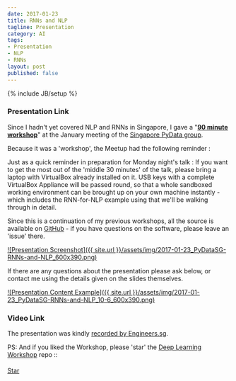 ```yaml
---
date: 2017-01-23
title: RNNs and NLP
tagline: Presentation
category: AI
tags:
- Presentation
- NLP
- RNNs
layout: post
published: false
---
```

{% include JB/setup %}



### Presentation Link

Since I hadn't yet covered NLP and RNNs in Singapore, I gave a 
"<strong><a href="http://redcatlabs.com/2017-01-23_PyDataSG_RNNs-for-NLP/" target="_blank">90 minute workshop</a></strong>" at the 
January meeting of the [Singapore PyData group](https://www.meetup.com/PyData-SG/events/235981761/).

Because it was a 'workshop', the Meetup had the following reminder :

   Just as a quick reminder in preparation for Monday night's talk : If you want to get the most out of the 'middle 30 minutes' of the talk, please bring a laptop with VirtualBox already installed on it. USB keys with
   a complete VirtualBox Appliance will be passed round, so that a whole sandboxed working environment can be brought up on your own machine instantly - which includes the RNN-for-NLP example using that we'll be walking through in detail.

Since this is a continuation of my previous workshops, all the source is available 
on <a href="https://github.com/mdda/deep-learning-workshop" target="_blank">GitHub</a> - 
if you have questions on the software, please leave an 'issue' there.


<a href="http://redcatlabs.com/2017-01-23_PyDataSG_RNNs-for-NLP/" target="_blank">
![Presentation Screenshot]({{ site.url }}/assets/img/2017-01-23_PyDataSG-RNNs-and-NLP_600x390.png)
</a>

If there are any questions about the presentation please ask below, 
or contact me using the details given on the slides themselves.

<a href="http://redcatlabs.com/2017-01-23_PyDataSG_RNNs-for-NLP/#/10/6" target="_blank">
![Presentation Content Example]({{ site.url }}/assets/img/2017-01-23_PyDataSG-RNNs-and-NLP_10-6_600x390.png)
</a>


### Video Link

The presentation was kindly <a href="https://engineers.sg/v/1370" target="_blank">recorded by Engineers.sg</a>.



PS:  And if you liked the Workshop, please 'star' the <a href="https://github.com/mdda/deep-learning-workshop" target="_blank">Deep Learning Workshop</a> repo ::
<!-- From :: https://buttons.github.io/ -->
<!-- Place this tag where you want the button to render. -->
<span style="position:relative;top:5px;">
<a aria-label="Star mdda/deep-learning-workshop on GitHub" data-count-aria-label="# stargazers on GitHub" data-count-api="/repos/mdda/deep-learning-workshop#stargazers_count" data-count-href="/mdda/deep-learning-workshop/stargazers" data-icon="octicon-star" href="https://github.com/mdda/deep-learning-workshop" class="github-button">Star</a>
<!-- Place this tag right after the last button or just before your close body tag. -->
<script async defer id="github-bjs" src="https://buttons.github.io/buttons.js"></script>
</span>




